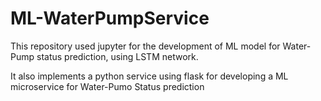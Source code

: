 # ML-WaterPumpService
This repository used jupyter for the development of ML model for Water-Pump status prediction, using LSTM network. 

It also implements a python service using flask for developing a ML microservice for Water-Pumo Status prediction
